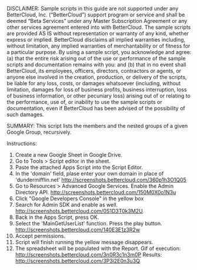 DISCLAIMER: Sample scripts in this guide are not supported under any BetterCloud, Inc. (“BetterCloud”) support program or service and shall be deemed “Beta Services” under any Master Subscription Agreement or any other services agreement entered into with BetterCloud. The sample scripts are provided AS IS without representation or warranty of any kind, whether express or implied. BetterCloud disclaims all implied warranties including, without limitation, any implied warranties of merchantability or of fitness for a particular purpose. By using a sample script, you acknowledge and agree: (a) that the entire risk arising out of the use or performance of the sample scripts and documentation remains with you: and (b) that in no event shall BetterCloud, its employees, officers, directors, contractors or agents, or anyone else involved in the creation, production, or delivery of the scripts, be liable for any loss, costs, or damages whatsoever (including, without limitation, damages for loss of business profits, business interruption, loss of business information, or other pecuniary loss) arising out of or relating to the performance, use of, or inability to use the sample scripts or documentation, even if BetterCloud has been advised of the possibility of such damages.

SUMMARY: This script lists the members and the nested groups of a given Google Group, recursively.

Instructions:

1. Create a new Google Sheet in Google Drive.
2. Go to Tools > Script editor in the sheet.
3. Paste the attached Apps Script into the Script Editor. 
4. In the 'domain' field, plase enter your own domain in place of 'dundermifflin.net' http://screenshots.bettercloud.com/360p1h3O1Q05
5. Go to Resources > Advanced Google Services. Enable the Admin Directory API. http://screenshots.bettercloud.com/150M0X0o1N3u
6. Click "Google Developers Console" in the yellow box
7. Search for Admin SDK and enable as well. http://screenshots.bettercloud.com/0S1D3T0k3M2U
8. Back in the Apps Script, press OK.
9. Select the 'MainGetUserList' function. Press the play button. http://screenshots.bettercloud.com/140E3E1z3R2w
10. Accept permissions.
11. Script will finish running the yellow message disappears.
12. The spreadsheet will be populated with the Report. 
Gif of execution: http://screenshots.bettercloud.com/3n0R3c1n3m0P
Results: http://screenshots.bettercloud.com/3P3i2E0n3u3Q
